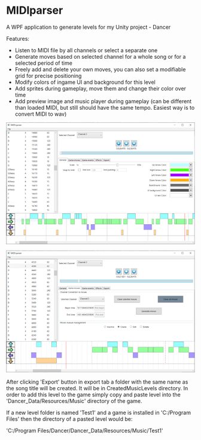 # MIDIparser
A WPF application to generate levels for my Unity project - Dancer

Features:
- Listen to MIDI file by all channels or select a separate one
- Generate moves based on selected channel for a whole song or for a selected period of time
- Freely add and delete your own moves, you can also set a modifiable grid for precise positioning
- Modify colors of ingame UI and background for this level
- Add sprites during gameplay, move them and change their color over time
- Add preview image and music player during gameplay (can be different than loaded MIDI, but still should have the same tempo. Easiest way is to convert MIDI to wav)

![MainViewImage](Docs/MainView.PNG "MainViewImage")

![MovesViewImage](Docs/MovesView.PNG "MovesViewImage")

After clicking 'Export' button in export tab a folder with the same name as the song title will be created. It will be in CreatedMusicLevels directory.
In order to add this level to the game simply copy and paste level into the 'Dancer_Data/Resources/Music' directory of the game.

If a new level folder is named 'Test1' and a game is installed in 'C:/Program Files' then the directory of a pasted level would be:

'C:/Program Files/Dancer/Dancer_Data/Resources/Music/Test1'
